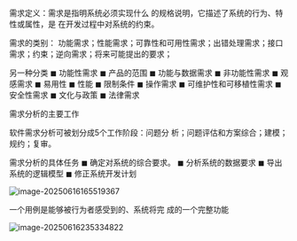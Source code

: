 需求定义：需求是指明系统必须实现什么 的规格说明，它描述了系统的行为、特性或属性，是 在开发过程中对系统的约束。

需求的类别：
功能需求；性能需求；可靠性和可用性需求；出错处理需求；接口需求；约束；逆向需求；将来可能提出的要求；

另一种分类
◼ 功能性需求
◼ 产品的范围
◼ 功能与数据需求
◼ 非功能性需求
◼ 观感需求
◼ 易用性
◼ 性能
◼ 限制条件
◼ 操作需求
◼ 可维护性和可移植性需求
◼ 安全性需求
◼ 文化与政策
◼ 法律需求



需求分析的主要工作

软件需求分析可被划分成5个工作阶段：问题分 析；问题评估和方案综合；建模；规约；复审。

需求分析的具体任务
◼ 确定对系统的综合要求。
◼ 分析系统的数据要求
◼ 导出系统的逻辑模型
◼ 修正系统开发计划



![image-20250616165519367](https://gitee.com/ppedmo/pic-go/raw/master/img/202506161655469.png)

一个用例是能够被行为者感受到的、系统将完
成的一个完整功能

![image-20250616235334822](https://gitee.com/ppedmo/pic-go/raw/master/img/202506162353884.png)